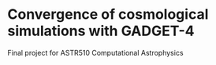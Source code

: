 # Convergence of cosmological simulations with GADGET-4

Final project for ASTR510 Computational Astrophysics
